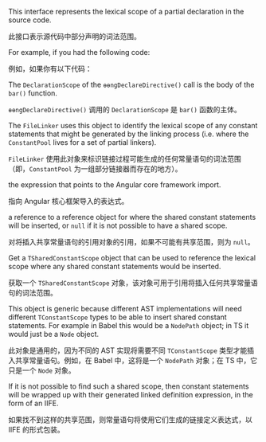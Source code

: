 This interface represents the lexical scope of a partial declaration in the source code.

此接口表示源代码中部分声明的词法范围。

For example, if you had the following code:

例如，如果你有以下代码：

The `DeclarationScope` of the `ɵɵngDeclareDirective()` call is the body of the `bar()` function.

`ɵɵngDeclareDirective()` 调用的 `DeclarationScope` 是 `bar()` 函数的主体。

The `FileLinker` uses this object to identify the lexical scope of any constant statements that
might be generated by the linking process \(i.e. where the `ConstantPool` lives for a set of
partial linkers\).

`FileLinker` 使用此对象来标识链接过程可能生成的任何常量语句的词法范围（即，`ConstantPool`
为一组部分链接器而存在的地方）。

the expression that points to the Angular core framework import.

指向 Angular 核心框架导入的表达式。

a reference to a reference object for where the shared constant statements will be
    inserted, or `null` if it is not possible to have a shared scope.

对将插入共享常量语句的引用对象的引用，如果不可能有共享范围，则为 `null`。

Get a `TSharedConstantScope` object that can be used to reference the lexical scope where any
shared constant statements would be inserted.

获取一个 `TSharedConstantScope` 对象，该对象可用于引用将插入任何共享常量语句的词法范围。

This object is generic because different AST implementations will need different
`TConstantScope` types to be able to insert shared constant statements. For example in Babel
this would be a `NodePath` object; in TS it would just be a `Node` object.

此对象是通用的，因为不同的 AST 实现将需要不同 `TConstantScope`
类型才能插入共享常量语句。例如，在 Babel 中，这将是一个 `NodePath` 对象；在 TS 中，它只是一个
`Node` 对象。

If it is not possible to find such a shared scope, then constant statements will be wrapped up
with their generated linked definition expression, in the form of an IIFE.

如果找不到这样的共享范围，则常量语句将使用它们生成的链接定义表达式，以 IIFE 的形式包装。